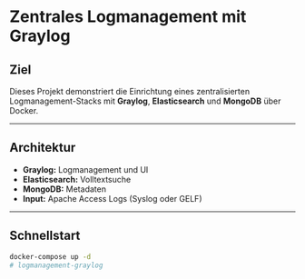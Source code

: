 # Zentrales Logmanagement mit Graylog

## Ziel
Dieses Projekt demonstriert die Einrichtung eines zentralisierten Logmanagement-Stacks mit **Graylog**, **Elasticsearch** und **MongoDB** über Docker.

---

## Architektur

- **Graylog:** Logmanagement und UI
- **Elasticsearch:** Volltextsuche
- **MongoDB:** Metadaten
- **Input:** Apache Access Logs (Syslog oder GELF)

---

## Schnellstart

```bash
docker-compose up -d
# logmanagement-graylog